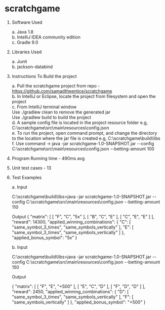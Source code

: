 # scratchgame

1. Software Used

	a. Java 1.8\
	b. IntelliJ IDEA community edition\
	c. Gradle 9.0

2. Libraries Used

	a. Junit\
	b. jackson-databind

3. Instructions To Build the project


	a. Pull the scratchgame project from repo - https://github.com/samadtheentice/scratchgame \
	b. In IntelliJ or Eclipse, locate the project from filesystem and open the project \
	c. From IntelliJ terminal window \
		Use ./gradlew clean to remove the generated jar \
		Use ./gradlew build to build the project \
	d. A sample config file is located in the project resource folder e.g, C:\scratchgame\src\main\resources\config.json \
	e. To run the project, open command prompt, and change the directory to the location where the jar file is created e.g, C:\scratchgame\build\libs \
	f. Use command -> java -jar scratchgame-1.0-SNAPSHOT.jar --config C:\scratchgame\src\main\resources\config.json --betting-amount 100 


4. Program Running time - 490ms avg

5. Unit test cases - 13

6. Test Examples


	a. Input

	C:\scratchgame\build\libs>java -jar scratchgame-1.0-SNAPSHOT.jar --config C:\scratchgame\src\main\resources\config.json --betting-amount 110


	Output
	{
		"matrix": [
			[
				"F",
				"C",
				"5x"
			],
			[
				"B",
				"C",
				"E"
			],
			[
				"C",
				"E",
				"E"
			]
		],
		"reward": 14300,
		"applied_winning_combinations": {
			"C": [
				"same_symbol_3_times",
				"same_symbols_vertically"
			],
			"E": [
				"same_symbol_3_times",
				"same_symbols_vertically"
			]
		},
		"applied_bonus_symbol": "5x"
	}

	b. Input

	C:\scratchgame\build\libs>java -jar scratchgame-1.0-SNAPSHOT.jar --config C:\scratchgame\src\main\resources\config.json --betting-amount 150

	Output

	{
		"matrix": [
			[
				"F",
				"E",
				"+500"
			],
			[
				"E",
				"C",
				"D"
			],
			[
				"F",
				"D",
				"D"
			]
		],
		"reward": 2450,
		"applied_winning_combinations": {
			"D": [
				"same_symbol_3_times",
				"same_symbols_vertically"
			],
			"F": [
				"same_symbols_vertically"
			]
		},
		"applied_bonus_symbol": "+500"
	}



